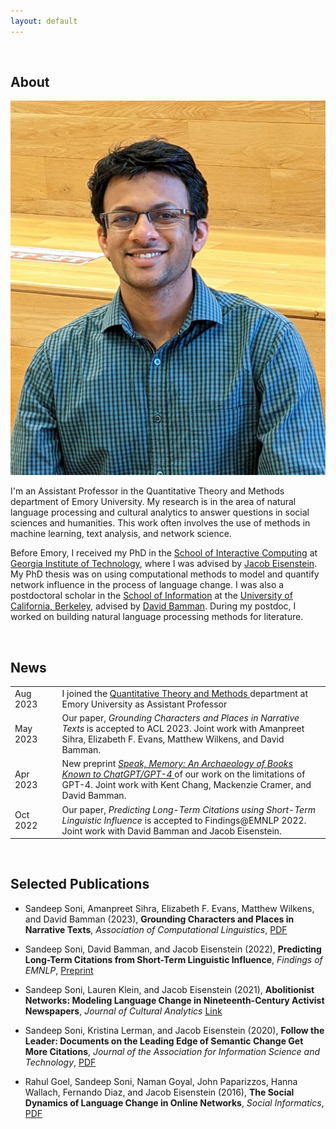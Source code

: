 ```yaml
---
layout: default
---
```


<br>

## About

<img class="profile-picture" src="pic.jpg">

I'm an Assistant Professor in the Quantitative Theory and Methods department of Emory University. My research is in the area of natural language processing and cultural analytics to answer questions in social sciences and humanities. This work often involves the use of methods in machine learning, text analysis, and network science. 

Before Emory, I received my PhD in the [School of Interactive Computing](https://www.ic.gatech.edu/) at [Georgia Institute of Technology](https://www.gatech.edu/), where I was advised by [Jacob Eisenstein](https://jacobeisenstein.github.io/). My PhD thesis was on using computational methods to model and quantify network influence in the process of language change. I was also a postdoctoral scholar in the [School of Information](https://www.ischool.berkeley.edu) at the [University of California, Berkeley](https://www.berkeley.edu), advised by [David Bamman](https://people.ischool.berkeley.edu/~dbamman). During my postdoc, I worked on building natural language processing methods for literature.

<br> 

## News

<table style="width:100%">	  

  <tr>
  <td width="15%"> Aug 2023</td>
  <td> I joined the <a href="https://quantitative.emory.edu/"> Quantitative Theory and Methods </a> department at Emory University as Assistant Professor </td>
  </tr>
  
  <tr>
  <td width="15%"> May 2023</td>
  <td> Our paper, <i> Grounding Characters and Places in Narrative Texts </i> is accepted to ACL 2023. Joint work with Amanpreet Sihra, Elizabeth F. Evans, Matthew Wilkens, and David Bamman. </td>
  </tr> 

  <tr>
  <td width="15%"> Apr 2023</td>
  <td> New preprint <a href="https://arxiv.org/abs/2305.00118"> <i>Speak, Memory: An Archaeology of Books Known to ChatGPT/GPT-4 </i> </a> of our work on the limitations of GPT-4. Joint work with Kent Chang, Mackenzie Cramer, and David Bamman. </td>
  </tr>  

  <tr>
  <td width="15%"> Oct 2022</td>
  <td> Our paper, <i>Predicting Long-Term Citations using Short-Term Linguistic Influence</i> is accepted to Findings@EMNLP 2022. Joint work with David Bamman and Jacob Eisenstein.</td>
  </tr>  

  <!--
  <tr>
  <td width="15%"> Jan 2022</td>
  <td> I presented the tutorial on language change and variation virtually at ICWSM 2022</td>
  </tr>

    
  <tr>
  <td width="15%"> Oct 2021</td>
  <td> I collaborated with <a href="https://ccgilroy.com/"> Connor Gilroy </a> to give an online tutorial on language change and variation for the <a href="https://nlp-css-201-tutorials.github.io/nlp-css-201-tutorials/"> NLP+CSS 201 tutorial series </a>. Check out the <a href="https://github.com/sandeepsoni/comparing-word2vec-models">material</a> we prepared.</td>
  </tr>
  
  <tr>
  <td width="15%"> Sep 2021</td>
  <td> I started in my new position as a postdoctoral scholar at the school of information, UC Berkeley</td>
  </tr>

  <tr>
  <td width="15%"> Jun 2021</td>
  <td> I defended my thesis on modeling language change from timestamped text. You can read it <a href="https://smartech.gatech.edu/handle/1853/67138">here</a>.</td>
  </tr>
  -->
  
  <!--	
  <tr>
  <td width="15%"> Jan 2021</td>
  <td> Invited to give a talk at the <a href="https://nlg.isi.edu/nl-seminar/"> USC ISI Natural Language seminar series</a>.</td>
  </tr>
  -->
  
  <!--
  <tr>
  <td width="15%"> Oct 2020</td>
  <td> Our paper, <i>Abolitionist Networks: Modeling Language Change in Nineteenth-Century Activist Newspapers</i> is accepted to the Journal of Cultural Analytics. Joint work with Lauren Klein and Jacob Eisenstein.</td>
  </tr>
  -->
  
  <!--
  <tr>
    <td width="15%">Aug 2020</td>
    <td>Our paper, <i>Follow the Leader: Documents on the Leading Edge of Semantic Change Get More Citations</i> <a href="https://arxiv.org/pdf/1909.04189.pdf">[Preprint]</a>, is to appear in <a href="https://asistdl.onlinelibrary.wiley.com/journal/23301643">JASIST</a>. Joint work with Kristina Lerman and Jacob Eisenstein.</td>
  </tr>
  -->
  
  <!--
  <tr>
    <td width="15%">May 2020</td>
    <td>Presented my thesis proposal. I'm now a PhD candidate! </td>
  </tr>
  -->
  <!--
  <tr>
    <td width="15%">May 2020</td>
    <td>New <a href="https://arxiv.org/pdf/2005.12423.pdf"> preprint </a> of our work on counter hate speech in COVID19 discourse on Twitter.</td>
  </tr>
  -->
</table>


<br>

## Selected Publications
- Sandeep Soni, Amanpreet Sihra, Elizabeth F. Evans, Matthew Wilkens, and David Bamman (2023), **Grounding Characters and Places in Narrative Texts**, *Association of Computational Linguistics*, [PDF](https://arxiv.org/pdf/2305.17561.pdf)

- Sandeep Soni, David Bamman, and Jacob Eisenstein (2022), **Predicting Long-Term Citations from Short-Term Linguistic Influence**, *Findings of EMNLP*, [Preprint](https://arxiv.org/pdf/2210.13628)

- Sandeep Soni, Lauren Klein, and Jacob Eisenstein (2021), **Abolitionist Networks: Modeling Language Change in Nineteenth-Century Activist Newspapers**, *Journal of Cultural Analytics* [Link](https://culturalanalytics.org/article/18841-abolitionist-networks-modeling-language-change-in-nineteenth-century-activist-newspapers)

- Sandeep Soni, Kristina Lerman, and Jacob Eisenstein (2020), **Follow the Leader: Documents on the Leading Edge of Semantic Change Get More Citations**, *Journal of the Association for Information Science and Technology*, [PDF](https://arxiv.org/pdf/1909.04189.pdf)

- Rahul Goel, Sandeep Soni, Naman Goyal, John Paparizzos, Hanna Wallach, Fernando Diaz, and Jacob Eisenstein (2016), **The Social Dynamics of Language Change in Online Networks**, *Social Informatics*, [PDF](https://arxiv.org/pdf/1609.02075.pdf)

<br>

<!-- ## Teaching

Spring 2021: TA for CSE 6240 [Web Search and Text Mining]()

Fall 2020: TA for CS 7650/4650 [Natural Language Processing](https://www.cc.gatech.edu/classes/AY2021/cs7650_fall/)

Fall 2019: TA for CS 6474/4803 [Social Computing](http://www.munmund.net/CS6474_Fall2019.html)  
  
Fall 2015: TA for CS 7650/4650 [Natural Language Processing](https://github.com/jacobeisenstein/gt-nlp-class)

<br> -->
